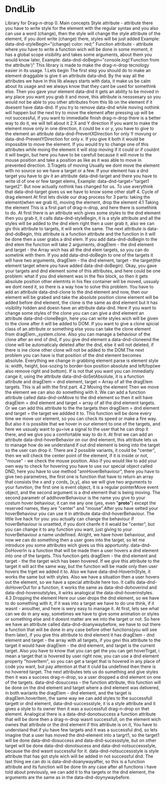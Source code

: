 # DndLib
Library for Drag-n-drop
0. Main concepts
Style attribute - attribute there you have to write style for the element with the regular syntax and you also can use a word (change), then the style will change the style attribute of the element, if you dont write (change) there, styles will be just added Example: data-dnd-styleBegin="(change) color: red;"
Function attribute - attribute where you have to write a function wich will be done in some moment, it has a global scope visibility and takes some arguments, about them you would know later, Example: data-dnd-doBegin="console.log('Function from the attribute')" 
This library is made to make the drag-n-drop tecnology easier in its usage.
1.Lets begin
The first step you should do to make an element draggable is give it an attribute data-dnd. By the way all the attributes we have in this lib
always starts with data, it make us be calm about its usage and we always know that they cant be used for somethink else. Then you gave your element data-dnd it gets an ability to be moved in any place you want you grab it and move, this attribute is nesssesary so you would not be able to you other attributes from this lib on the element if it doesent have data-dnd. If you try to remove data-dnd while moving nothink will happen but the next try to move the element after pressing up will be not successful, if you want to immediatle finish drag-n-drop there is a better way to do it, we will tell about it 
2.X and Y direction
If you want to make the element move only in one direction, it could be x or y, you have to give to the element an attribute data-dnd-PreventXDirection for only Y movung or data-dnd-PreventYDirection for only x. If you give it both it would be impossible to move the element. If you would try to change one of this attributes while moing the element it will stop moving if it could or if couldnt it will bwgin, but here you have to be carefull because it will move to the mouse position and take a position as like as it was able to move in prevented direction. 
3.Tragets of moving
Usually we dont move the element with no source so we have a target or a few. If your element has a dnd target you have to giv it an attribute data-dnd-target and there you have to write id of one or few target elems, Example: data-dnd-target="target1 target2". But now actually nothink has changed for us. To use averythink that data-dnd-target gives us we have to know some other staff
4. Cycle of drag element
At first lets divide our drag process for 3 parts: taking the element(when we grab it), moving the element, drop the element
4.1 Taking the element
This is a first part of drag-n-drop, and here there is somethink to do. At first there is an attribute wich gives some styles to the dnd element then you grab it, it calls data-dnd-styleBegin, it is a style attribute and all the styles will be added to the dnd elem right then a user grab it, also we can giv this attribute to targets, it will work the same. The next attribute is data-dnd-doBegin, this attribute is a function attribute and the function in it will be done then a user grabs a dnd elem. If you add data-dnd-doBegin to the dnd elem the function will take 2 arguments, dragElem - the dnd element and target - the Array wich has all the dnd elem targets, so you can do sometink with them. If you add data-dnd-doBegin to one of the targets it will have two arguments, dragElem - the dnd element, target - the target(the element target where you have added data-dnd-doBegin). Okay, you gave your targets and dnd element some of this attributes, and here could be one problem: what if you dnd element was in the flex block, so then it gets absolute position other elemtnts in his flex container will be moved, ussualy we dont need it, so there is a way how to solve this problem. You have to add an attribute data-dnd-clone to the dnd element and now, then our element will be grabed and take the absolute position clone element will be added before dnd element, the clone is the same as dnd element but it has visibility hidden and doesn have an attribute data-dnd. Here if you want to change some styles of the clone you can can give a dnd element an attribute data-dnd-cloneBegin, here you can write styles wich will be given to the clone after it will be added to DOM. If you want to give a clone spicial class of an attribute or something else yoou can take the clone element from dragElem._system.clone. Also you can manage a behaviour of the clone after an end of dnd, if you give dnd element a data-dnd-cloneend the clone will be automaticaly deleted after the dnd, else it will not deleted, if there is ine clone other clone will not be added to the DOM.The next problem you can have is that position of the dnd element becomes absolute. Everything we change in grabbing element parse is element style is: width, height, box-sozing to border-box position absolute and left/top(we also remove right and bottom). If is not that you want you can immediatly cange it, using the attribute data-dnd-doSetAbsolute, it is a function attribute and dragElem = dnd element, target = Array of all the dragElem targets. This is all with the first part.
4.2 Moving the element
Then we move the element we can also do something with it. We can add a function attribute called data-dnd-onMove to the dnd element so then it will have dragElem = dnd element and target = array of all the dnd element targets. Or we can add this attribute to the the targets then dragElem = dnd element and target = the target we addded it to. This function will be done every time we move uor element, so you can check its speed or make a fire way. But also it is possible that we hover in our element to one of the targets, and here we ussualy want to gu=ive a signal to the user that he can drop it there, and we give you a comfortable way to do it. At first we can add an attribute data-dnd-hoverBehavior on our dnd element, this attribute lets us to manage how do we understand if out dnd element is being into the target so the user can drop it. There are 2 possible variants, it could be "center", then we will check the center point of the element, if it is inside or not, "mouse" - we check the mouse position. Also if you would like to add your own way to check for hovering you have to use our special object called DND, here you have to use method "annHoverBehaviour", there you have to give two parametres, the first one is function that have to return an array that consists the x and y cords, [x,y], also we will give two arguments to your funvtion, the first one is event object, it is a regular pointerMove event object, and the second argument is a dnd element  that is being moving. The second parametr of addhoverBehaviour is the name you give to your costum hover behaviour, it can me any one (yes, even "__proto__") except the reserved names, they are "center" and "mouse".After you have setted your hoverBehaviour you can use it in attribute data-dnd-hoverBehaviour. The little live hack for you: you actually can change the behaviour if hoverBehaviour is unsetted, if you dont chanfe it it woald be "center", but you can change it to any function you want, just giving to your hoverBehaviour a name undefined. Alright, we have hover behaviour, and now we can do something then a user goes into the target, so let me introduce you some attributes wich gives us this apportunity. data-dnd-DoHoverIn is a function that will be made then a user hovers a dnd element into one of the targets. This function gets dragElem - the dnd element and target - the the target wich has been hovered. If we give this attribute to the target it will act the same way, but the function will be made only then user hovers the trget we added it to. Also we have data-dnd-HoverInStyle, it works the same but with styles. Also we have a situation then a user hovers out the element, so we have a special attribute here too. It callls data-dnd-doHoverOut for a function, it works the same as data-dnd-dohoverind and data-dnd-hoveroutstyles, it wirks analogical the data-dnd-hoverinstyles.
4.3 Dropping the element
Here our user drops the dnd element, so we have to do something with it, if it was into a target we have to do une think, if it wasnt - anouther, and here is wery easy to manage it. At first, lets see what can we do in any way, sometimes we have to give some animation or styles or something else and it doesnt matter are we into the target or not. So here we have an attribute called data-dnd-doanywaybefore, we have to out there a function that will be done in any case before other functions(you will see them later), if you give this attribute to dnd element it has dragElem - dnd element and target - the array with all targets, if you gevi this attribute to the target it would have dragElem - the dnd element, and target is the current target. Also you have to know that you can get the you can get hoverTrgat, i mean a target that is hovered by user right now, you can use a dnd element property "hoverItem", so you can get a target that is hovered in any place of code you want, but pay attention at that it ciuld ba undefined then there is no hovered target. The next attributes tets us do sumething and give styles then it was a success drag-n-drop, so a user dropped a dnd element on one of the targets. data-dnd-dosuccess - the function attribute, this function will be done on the dnd element and target where a dnd element was delivered, in both wariants the dragElem - dnd element, and the target is dragElem.hoverItem, the same way we can add styles to the successfull targett or dnd element, data-dnd-successstyle, it is a style attribute and it gives a style to its owner then it was a successfull drag-n-drop on thet element. Analogical there is a data-dnd-donotsuccess a function attribute  that will be done then a drag-n-drop wasnt successfull, on the element wich ownes that attribute or the dnd element if this attribute is on it, You have to understand that if yiu have few targets and it was a successful dnd, so lets imagine that a user has moved the dnd-element into a targrt1, so the target1 will be done data-dnd-dosuccess and data-dnd-sucessstyle, but on other target will be done data-dnd-donotsucess and data-dnd-notsuccessstyle, because the dnd wasnt successful for it. data-dnd-notsuccessstyle is style attribute that has got style wich will be added in not successful dnd. The last thing we can do is data-dnd-doanywayafter, so this is a function attribute and its function will be done tin any case after all functions i have told about previously, we can add it to tha targets or the dnd element, the arguments are the same as in the data-dnd-doynywaybefore. 
